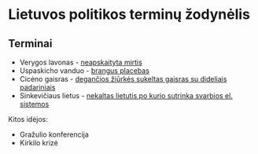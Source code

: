 # Lietuvos politikos terminų žodynėlis

## Terminai

* Verygos lavonas - [neapskaityta mirtis](https://www.lrytas.lt/lietuvosdiena/aktualijos/2020/12/29/news/mislingas-radinys-aptiko-804-neapskaitytas-mirtis-lietuvoje-324-is-ju-nuo-koronaviruso-17689854/)
* Uspaskicho vanduo - [brangus placebas](https://www.lrytas.lt/lietuvosdiena/aktualijos/2020/12/29/news/po-v-uspaskicho-pasisakymu-bruzdesys-partijoje-ragina-nebebuti-klapciukais-17690397/)
* Cicėno gaisras - [degančios žiūrkės sukeltas gaisras su dideliais padariniais](https://www.15min.lt/naujiena/aktualu/nusikaltimaiirnelaimes/baigtas-metus-trukes-gaisro-alytuje-tyrimas-byla-keliauja-i-teisma-gaisro-priezasties-neimanoma-nustatyti-59-1381608)
* Sinkevičiaus lietus - [nekaltas lietutis po kurio sutrinka svarbios el. sistemos](https://www.lrt.lt/naujienos/verslas/4/1199260/liutis-uztvinde-registru-centra-sutriko-e-sveikata-puslapis)

Kitos idėjos:
* Gražulio konferencija
* Kirkilo krizė
